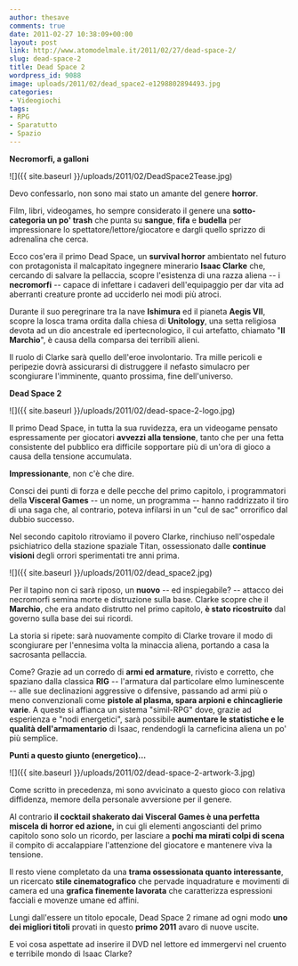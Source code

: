 ```yaml
---
author: thesave
comments: true
date: 2011-02-27 10:38:09+00:00
layout: post
link: http://www.atomodelmale.it/2011/02/27/dead-space-2/
slug: dead-space-2
title: Dead Space 2
wordpress_id: 9088
image: uploads/2011/02/dead_space2-e1298802894493.jpg
categories:
- Videogiochi
tags:
- RPG
- Sparatutto
- Spazio
---
```


**Necromorfi, a galloni**

![]({{ site.baseurl }}/uploads/2011/02/DeadSpace2Tease.jpg)

Devo confessarlo, non sono mai stato un amante del genere **horror**.

Film, libri, videogames, ho sempre considerato il genere una **sotto-categoria un po' trash** che punta su **sangue**, **fifa** e **budella** per impressionare lo spettatore/lettore/giocatore e dargli quello sprizzo di adrenalina che cerca.

Ecco cos'era il primo Dead Space, un **survival horror** ambientato nel futuro con protagonista il malcapitato ingegnere minerario **Isaac Clarke** che, cercando di salvare la pellaccia, scopre l'esistenza di una razza aliena -- i **necromorfi** -- capace di infettare i cadaveri dell'equipaggio per dar vita ad aberranti creature pronte ad ucciderlo nei modi più atroci.

Durante il suo peregrinare tra la nave **Ishimura** ed il pianeta **Aegis VII**, scopre la losca trama ordita dalla chiesa di **Unitology**, una setta religiosa devota ad un dio ancestrale ed ipertecnologico, il cui artefatto, chiamato "**Il  Marchio**", è causa della comparsa dei terribili alieni.

Il ruolo di Clarke sarà quello dell'eroe involontario. Tra mille pericoli e peripezie dovrà assicurarsi di distruggere il nefasto simulacro per scongiurare l'imminente, quanto prossima, fine dell'universo.

**Dead Space 2**

![]({{ site.baseurl }}/uploads/2011/02/dead-space-2-logo.jpg)

Il primo Dead Space, in tutta la sua ruvidezza, era un videogame pensato espressamente per giocatori **avvezzi alla tensione**, tanto che per una fetta consistente del pubblico era difficile sopportare più di un'ora di gioco a causa della tensione accumulata.

**Impressionante**, non c'è che dire.

Consci dei punti di forza e delle pecche del primo capitolo, i programmatori della **Visceral Games** -- un nome, un programma -- hanno raddrizzato il tiro di una saga che, al contrario, poteva infilarsi in un "cul de sac" orrorifico dal dubbio successo.

Nel secondo capitolo ritroviamo il povero Clarke, rinchiuso nell'ospedale psichiatrico della stazione spaziale Titan, ossessionato dalle **continue visioni** degli orrori sperimentati tre anni prima.

![]({{ site.baseurl }}/uploads/2011/02/dead_space2.jpg)

Per il tapino non ci sarà riposo, un **nuovo** -- ed inspiegabile? -- attacco dei necromorfi semina morte e distruzione sulla base. Clarke scopre che il **Marchio**, che era andato distrutto nel primo capitolo, **è stato ricostruito** dal governo sulla base dei sui ricordi.

La storia si ripete: sarà nuovamente compito di Clarke trovare il modo di scongiurare per l'ennesima volta la minaccia aliena, portando a casa la sacrosanta pellaccia.

Come? Grazie ad un corredo di **armi ed armature**, rivisto e corretto, che spaziano dalla classica **RIG** -- l'armatura dal particolare elmo luminescente -- alle sue declinazioni aggressive o difensive, passando ad armi più o meno convenzionali come **pistole al plasma, spara arpioni e chincaglierie varie**. A queste si affianca un sistema "simil-RPG" dove, grazie ad esperienza e "nodi energetici", sarà possibile **aumentare le statistiche e le qualità dell'armamentario** di Isaac, rendendogli la carneficina aliena un po' più semplice.

**Punti a questo giunto (energetico)...**

![]({{ site.baseurl }}/uploads/2011/02/dead-space-2-artwork-3.jpg)

Come scritto in precedenza, mi sono avvicinato a questo gioco con relativa diffidenza, memore della personale avversione per il genere.

Al contrario **il cocktail shakerato dai Visceral Games è una perfetta miscela di horror ed azione,** in cui gli elementi angoscianti del primo capitolo sono solo un ricordo, per lasciare a **pochi ma mirati colpi di scena** il compito di accalappiare l'attenzione del giocatore e mantenere viva la tensione.

Il resto viene completato da una **trama ossessionata quanto interessante**, un ricercato **stile cinematografico** che pervade inquadrature e movimenti di camera ed una **grafica finemente lavorata** che caratterizza espressioni facciali e movenze umane ed affini.

Lungi dall'essere un titolo epocale, Dead Space 2 rimane ad ogni modo **uno dei migliori titoli** provati in questo **primo 2011** avaro di nuove uscite.

E voi cosa aspettate ad inserire il DVD nel lettore ed immergervi nel cruento e terribile mondo di Isaac Clarke?
